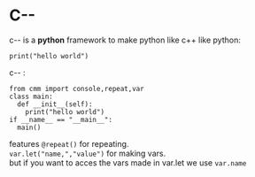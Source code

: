 # C--
c-- is a **python** framework to make python like c++ like
python:
```
print("hello world")
```
c-- :
```
from cmm import console,repeat,var
class main:
  def __init__(self):
    print("hello world")
if __name__ == "__main__":
  main()
```
features 
`@repeat()` for repeating.<br>
`var.let("name,","value")` for making vars.<br>
but if you want to acces the vars made in var.let
we use `var.name`
